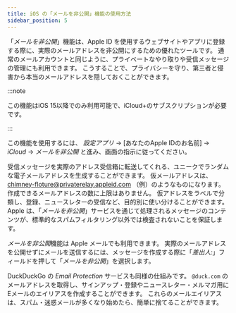 ```yaml
---
title: iOS の「メールを非公開」機能の使用方法
sidebar_position: 5
---
```


「*メールを非公開*」機能は、Apple ID を使用するウェブサイトやアプリに登録する際に、実際のメールアドレスを非公開にするための優れたツールです。 通常のメールアカウントと同じように、プライベートなやり取りや受信メッセージの管理にも利用できます。 こうすることで、プライバシーを守り、第三者と侵害から本当のメールアドレスを隠しておくことができます。

:::note

この機能はiOS 15以降でのみ利用可能で、iCloud+のサブスクリプションが必要です。

:::

この機能を使用するには、 *設定アプリ* → [あなたのApple IDのお名前] → *iCloud* → *メールを非公開* と進み、画面の指示に従ってください。

受信メッセージを実際のアドレス受信箱に転送してくれる、ユニークでランダムな電子メールアドレスを生成することができます。 仮メールアドレスは、chimney-floture@privaterelay.appleid.com （例）のようなものになります。 作成できるメールアドレスの数に上限はありません。 仮アドレスをラベルで分類し、登録、ニュースレターの受信など、目的別に使い分けることができます。 Apple は、「*メールを非公開*」サービスを通じて処理されるメッセージのコンテンツが、標準的なスパムフィルタリング以外では検査されないことを保証します。

*メールを非公開*機能は Apple メールでも利用できます。 実際のメールアドレスを公開せずにメールを送信するには、メッセージを作成する際に「*差出人:*」フィールドを押して「*メールを非公開*」を選択します。

DuckDuckGo の *Email Protection* サービスも同様の仕組みです。 `@duck.com` のメールアドレスを取得し、サインアップ・登録やニュースレター・メルマガ用にEメールのエイリアスを作成することができます。 これらのメールエイリアスは、スパム・迷惑メールが多くなり始めたら、簡単に捨てることができます。
